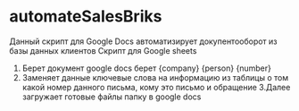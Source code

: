 # automateSalesBriks
Данный скрипт для Google Docs автоматизирует докупентооборот из базы данных клиентов
Скрипт для Google sheets
1. Берет документ google docs берет {company}  {person} {number}
2. Заменяет данные ключевые слова на информацию из таблицы о том 
какой номер данного письма, кому это письмо и обращение
3.Далее загружает готовые файлы папку в google docs

